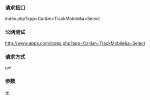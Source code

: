 ### **请求接口**
index.php?app=Car&m=TrackMobile&a=Select



### **公网测试**
http://www.apps.com/index.php?app=Car&m=TrackMobile&a=Select

### **请求方式**
get


### **参数**
无

